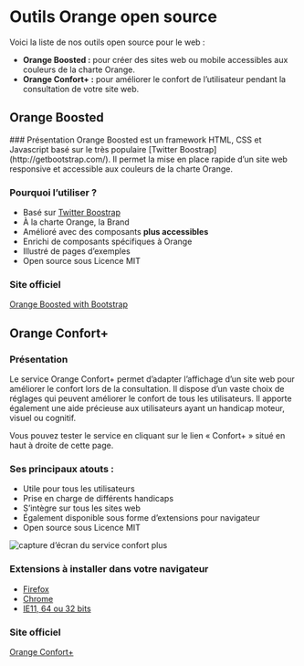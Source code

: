 # Outils Orange open source  
  
<script>$(document).ready(function () {
    setBreadcrumb([{"label":"Outils Orange open source"}]);
});</script>
  
  Voici la liste de nos outils open source pour le web : 
- **Orange Boosted :** pour créer des sites web ou mobile accessibles aux couleurs de la charte Orange.
- **Orange Confort+ :** pour améliorer le confort de l’utilisateur pendant la consultation de votre site web.

<h2 id="boosted" lang="en">Orange Boosted</h2>
### Présentation
Orange <span lang="en">Boosted</span> est un framework <abbr>HTML</abbr>, <abbr>CSS</abbr> et Javascript basé sur le très populaire <span lang="en">[Twitter Boostrap](http://getbootstrap.com/)</span>.
Il permet la mise en place rapide d’un site web responsive et accessible aux couleurs de la charte Orange.

### Pourquoi l’utiliser ?
 - Basé sur <span lang="en">[Twitter Boostrap](http://getbootstrap.com/)</span>
 - À la charte Orange, la Brand
 - Amélioré avec des composants **plus accessibles**
 - Enrichi de composants spécifiques à Orange
 - Illustré de pages d’exemples
 - <span lang="en">Open source</span> sous Licence <abbr lang="en">MIT</abbr>

### Site officiel

<span lang="en">[Orange Boosted with Bootstrap](http://boosted.orange.com/)</span>

## Orange Confort+

### Présentation
Le service Orange Confort+ permet d’adapter l’affichage d’un site web pour améliorer le confort lors de la consultation. Il dispose d’un vaste choix de réglages qui peuvent améliorer le confort de tous les utilisateurs. Il apporte également une aide précieuse aux utilisateurs ayant un handicap moteur, visuel ou cognitif.

Vous pouvez tester le service en cliquant sur le lien «&nbsp;Confort+&nbsp;» situé en haut à droite de cette page.

### Ses principaux atouts :
- Utile pour tous les utilisateurs
- Prise en charge de différents handicaps
- S’intègre sur tous les sites web
- Également disponible sous forme d’extensions pour navigateur
- <span lang="en">Open source</span> sous Licence <abbr lang="en">MIT</abbr> 

![capture d’écran du service confort plus](./images/confort-plus.png)

### Extensions à installer dans votre navigateur
- [Firefox](https://addons.mozilla.org/fr/firefox/addon/orange-confort)
- [Chrome](https://chrome.google.com/webstore/detail/orange-confort%2B/ddnpdohiipephjpdpohikkamhdikbldp)
- [IE11, 64 ou 32 bits](http://confort-plus.orange.com/)

### Site officiel
[Orange Confort+](http://confort-plus.orange.com/)
 
&nbsp;
   
<!--  This file is part of a11y-guidelines | Our vision of mobile & web accessibility guidelines and best practices, with valid/invalid examples.
 Copyright (C) 2016  Orange SA
 See the Creative Commons Legal Code Attribution-ShareAlike 3.0 Unported License for more details (LICENSE file). -->